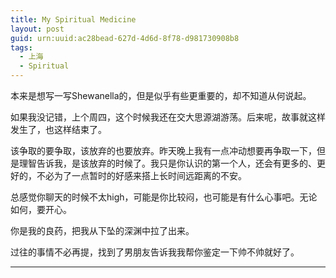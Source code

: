 ```yaml
---
title: My Spiritual Medicine
layout: post
guid: urn:uuid:ac28bead-627d-4d6d-8f78-d981730908b8
tags:
  - 上海
  - Spiritual
---
```


本来是想写一写Shewanella的，但是似乎有些更重要的，却不知道从何说起。

如果我没记错，上个周四，这个时候我还在交大思源湖游荡。后来呢，故事就这样发生了，也这样结束了。

该争取的要争取，该放弃的也要放弃。昨天晚上我有一点冲动想要再争取一下，但是理智告诉我，是该放弃的时候了。我只是你认识的第一个人，还会有更多的、更好的，不必为了一点暂时的好感来搭上长时间远距离的不安。

总感觉你聊天的时候不太high，可能是你比较闷，也可能是有什么心事吧。无论如何，要开心。

你是我的良药，把我从下坠的深渊中拉了出来。

过往的事情不必再提，找到了男朋友告诉我我帮你鉴定一下帅不帅就好了。

---
